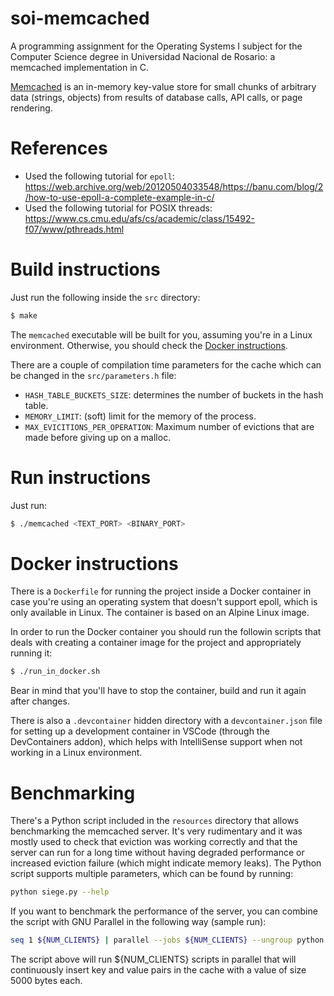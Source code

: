 # soi-memcached

A programming assignment for the Operating Systems I subject for the Computer Science degree in
Universidad Nacional de Rosario: a memcached implementation in C.

[Memcached](https://memcached.org/) is an in-memory key-value store for small chunks of arbitrary
data (strings, objects) from results of database calls, API calls, or page rendering.

# References

- Used the following tutorial for `epoll`: https://web.archive.org/web/20120504033548/https://banu.com/blog/2/how-to-use-epoll-a-complete-example-in-c/
- Used the following tutorial for POSIX threads: https://www.cs.cmu.edu/afs/cs/academic/class/15492-f07/www/pthreads.html

# Build instructions

Just run the following inside the `src` directory:

```bash
$ make
```

The `memcached` executable will be built for you, assuming you're in a Linux environment. Otherwise,
you should check the [Docker instructions](#docker-instructions).

There are a couple of compilation time parameters for the cache which can be changed in the
`src/parameters.h` file:

- `HASH_TABLE_BUCKETS_SIZE`: determines the number of buckets in the hash table.
- `MEMORY_LIMIT`: (soft) limit for the memory of the process.
- `MAX_EVICITIONS_PER_OPERATION`: Maximum number of evictions that are made before giving up on a
  malloc.

# Run instructions

Just run:

```bash
$ ./memcached <TEXT_PORT> <BINARY_PORT>
```

# Docker instructions

There is a `Dockerfile` for running the project inside a Docker container in case you're using
an operating system that doesn't support epoll, which is only available in Linux. The container is
based on an Alpine Linux image.

In order to run the Docker container you should run the followin scripts that deals with creating
a container image for the project and appropriately running it:

```bash
$ ./run_in_docker.sh
```

Bear in mind that you'll have to stop the container, build and run it again after changes.

There is also a `.devcontainer` hidden directory with a `devcontainer.json` file for setting up
a development container in VSCode (through the DevContainers addon), which helps with IntelliSense
support when not working in a Linux environment.

# Benchmarking

There's a Python script included in the `resources` directory that allows benchmarking the memcached
server. It's very rudimentary and it was mostly used to check that eviction was working correctly
and that the server can run for a long time without having degraded performance or increased
eviction failure (which might indicate memory leaks). The Python script supports multiple
parameters, which can be found by running:

```bash
python siege.py --help
```

If you want to benchmark the performance of the server, you can combine the script with GNU
Parallel in the following way (sample run):

```bash
seq 1 ${NUM_CLIENTS} | parallel --jobs ${NUM_CLIENTS} --ungroup python siege.py --id {} --log-every 2 --value 5000
```

The script above will run ${NUM_CLIENTS} scripts in parallel that will continuously insert key and
value pairs in the cache with a value of size 5000 bytes each.
